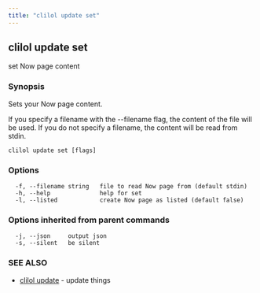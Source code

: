 ```yaml
---
title: "clilol update set"
---
```

## clilol update set

set Now page content

### Synopsis

Sets your Now page content.

If you specify a filename with the --filename flag, the content of the file
will be used. If you do not specify a filename, the content will be read
from stdin.

```
clilol update set [flags]
```

### Options

```
  -f, --filename string   file to read Now page from (default stdin)
  -h, --help              help for set
  -l, --listed            create Now page as listed (default false)
```

### Options inherited from parent commands

```
  -j, --json     output json
  -s, --silent   be silent
```

### SEE ALSO

* [clilol update](clilol_update.md)	 - update things

